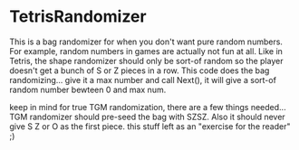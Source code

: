 TetrisRandomizer
==============

This is a bag randomizer for when you don't want pure random numbers.
For example, random numbers in games are actually not fun at all. Like in Tetris, the shape randomizer should only be sort-of random so the player doesn't get a bunch of S or Z pieces in a row. This code does the bag randomizing... give it a max number and call Next(), it will give a sort-of random number bewteen 0 and max num.

keep in mind for true TGM randomization, there are a few things needed... TGM randomizer should pre-seed the bag with SZSZ. Also it should never give S Z or O as the first piece. this stuff left as an "exercise for the reader" ;)
